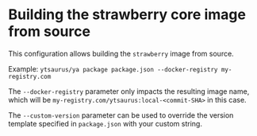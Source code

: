 # Building the strawberry core image from source

This configuration allows building the `strawberry` image from source.

Example: `ytsaurus/ya package package.json --docker-registry my-registry.com`

The `--docker-registry` parameter only impacts the resulting image name, which will be `my-registry.com/ytsaurus:local-<commit-SHA>` in this case.

The `--custom-version` parameter can be used to override the version template specified in `package.json` with your custom string.
